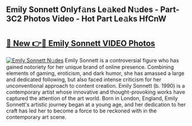 ## Emily Sonnett Onlyf𝚊ns Le𝚊ked N𝚞des - Part-3C2 Photos Video - Hot Part Le𝚊ks HfCnW

# <h2><a href="http://ac51964.deff.icu/?id=Emily+Sonnett">🔗 New 👉🔴 Emily Sonnett VIDEO Photos</a></h2>

[![Emily Sonnett N𝚞des](https://i.imgur.com/rIISA9y.gif)](http://ac51964.deff.icu/?id=Emily+Sonnett)
Emily Sonnett is a controversial figure who has gained notoriety for her unique brand of online presence. Combining elements of gaming, eroticism, and dark humor, she has amassed a large and dedicated following, but also faced intense criticism for her unconventional approach to content creation. Emily Sonnett (b. 1990) is a contemporary artist whose innovative and thought-provoking works have captured the attention of the art world. Born in London, England, Emily Sonnett's artistic journey began at a young age, and her dedication to her craft has led her to become a force to be reckoned with in the contemporary art scene.
